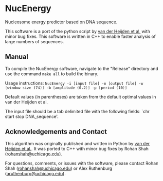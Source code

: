 # NucEnergy

Nucleosome energy predictor based on DNA sequence.

This software is a port of the python script by [van der Heijden et al.](https://www.pnas.org/content/109/38/E2514/1) with minor bug fixes. This software is written in C++ to enable faster analysis of large numbers of sequences.

## Manual

To compile the NucEnergy software, navigate to the "Release" directory and use the command `make all` to build the binary.

Usage instructions: `NucEnergy -i [input file] -o [output file] -w [window size (74)] -b [amplitude (0.2)] -p [period (10)]`

Default values (in parentheses) are taken from the default optimal values in van der Heijden et al.

The input file should be a tab delimited file with the following fields: `chr start stop DNA_sequence'.

## Acknowledgements and Contact

This algorithm was originally published and written in Python by [van der Heijden et al.](https://www.pnas.org/content/109/38/E2514/1). It was ported to C++ with minor bug fixes by Rohan Shah (rohanshah@uchicago.edu).

For questions, comments, or issues with the software, please contact Rohan Shah (rohanshah@uchicago.edu) or Alex Ruthenburg (aruthenburg@uchicago.edu).
